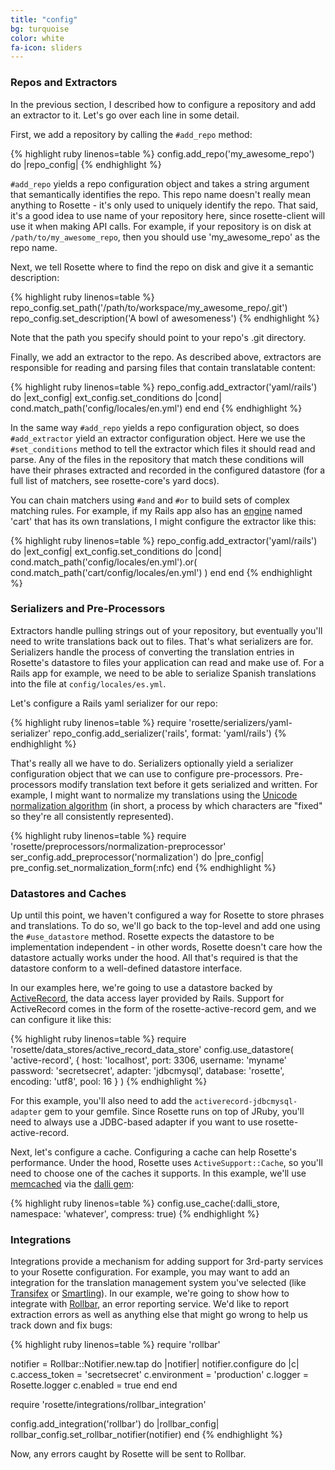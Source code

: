 ```yaml
---
title: "config"
bg: turquoise
color: white
fa-icon: sliders
---
```


### Repos and Extractors

In the previous section, I described how to configure a repository and add an extractor to it. Let's go over each line in some detail.

First, we add a repository by calling the `#add_repo` method:

{% highlight ruby linenos=table %}
config.add_repo('my_awesome_repo') do |repo_config|
{% endhighlight %}

`#add_repo` yields a repo configuration object and takes a string argument that semantically identifies the repo. This repo name doesn't really mean anything to Rosette - it's only used to uniquely identify the repo. That said, it's a good idea to use name of your repository here, since rosette-client will use it when making API calls. For example, if your repository is on disk at `/path/to/my_awesome_repo`, then you should use 'my_awesome_repo' as the repo name.

Next, we tell Rosette where to find the repo on disk and give it a semantic description:

{% highlight ruby linenos=table %}
repo_config.set_path('/path/to/workspace/my_awesome_repo/.git')
repo_config.set_description('A bowl of awesomeness')
{% endhighlight %}

Note that the path you specify should point to your repo's .git directory.

Finally, we add an extractor to the repo. As described above, extractors are responsible for reading and parsing files that contain translatable content:

{% highlight ruby linenos=table %}
repo_config.add_extractor('yaml/rails') do |ext_config|
  ext_config.set_conditions do |cond|
    cond.match_path('config/locales/en.yml')
  end
end
{% endhighlight %}

In the same way `#add_repo` yields a repo configuration object, so does `#add_extractor` yield an extractor configuration object. Here we use the `#set_conditions` method to tell the extractor which files it should read and parse. Any of the files in the repository that match these conditions will have their phrases extracted and recorded in the configured datastore (for a full list of matchers, see rosette-core's yard docs).

You can chain matchers using `#and` and `#or` to build sets of complex matching rules. For example, if my Rails app also has an [engine](http://guides.rubyonrails.org/engines.html) named 'cart' that has its own translations, I might configure the extractor like this:

{% highlight ruby linenos=table %}
repo_config.add_extractor('yaml/rails') do |ext_config|
  ext_config.set_conditions do |cond|
    cond.match_path('config/locales/en.yml').or(
      cond.match_path('cart/config/locales/en.yml')
    )
  end
end
{% endhighlight %}

### Serializers and Pre-Processors

Extractors handle pulling strings out of your repository, but eventually you'll need to write translations back out to files. That's what serializers are for. Serializers handle the process of converting the translation entries in Rosette's datastore to files your application can read and make use of. For a Rails app for example, we need to be able to serialize Spanish translations into the file at `config/locales/es.yml`.

Let's configure a Rails yaml serializer for our repo:

{% highlight ruby linenos=table %}
require 'rosette/serializers/yaml-serializer'
repo_config.add_serializer('rails', format: 'yaml/rails')
{% endhighlight %}

That's really all we have to do. Serializers optionally yield a serializer configuration object that we can use to configure pre-processors. Pre-processors modify translation text before it gets serialized and written. For example, I might want to normalize my translations using the [Unicode normalization algorithm](http://en.wikipedia.org/wiki/Unicode_equivalence) (in short, a process by which characters are "fixed" so they're all consistently represented).

{% highlight ruby linenos=table %}
require 'rosette/preprocessors/normalization-preprocessor'
ser_config.add_preprocessor('normalization') do |pre_config|
  pre_config.set_normalization_form(:nfc)
end
{% endhighlight %}

### Datastores and Caches

Up until this point, we haven't configured a way for Rosette to store phrases and translations. To do so, we'll go back to the top-level and add one using the `#use_datastore` method. Rosette expects the datastore to be implementation independent - in other words, Rosette doesn't care how the datastore actually works under the hood.  All that's required is that the datastore conform to a well-defined datastore interface.

In our examples here, we're going to use a datastore backed by [ActiveRecord](http://guides.rubyonrails.org/active_record_basics.html), the data access layer provided by Rails. Support for ActiveRecord comes in the form of the rosette-active-record gem, and we can configure it like this:

{% highlight ruby linenos=table %}
require 'rosette/data_stores/active_record_data_store'
config.use_datastore(
  'active-record', {
    host: 'localhost',
    port: 3306,
    username: 'myname'
    password: 'secretsecret',
    adapter: 'jdbcmysql',
    database: 'rosette',
    encoding: 'utf8',
    pool: 16
  }
)
{% endhighlight %}

For this example, you'll also need to add the `activerecord-jdbcmysql-adapter` gem to your gemfile. Since Rosette runs on top of JRuby, you'll need to always use a JDBC-based adapter if you want to use rosette-active-record.

Next, let's configure a cache. Configuring a cache can help Rosette's performance. Under the hood, Rosette uses `ActiveSupport::Cache`, so you'll need to choose one of the caches it supports. In this example, we'll use [memcached](http://memcached.org/) via the [dalli gem](https://github.com/mperham/dalli):

{% highlight ruby linenos=table %}
config.use_cache(:dalli_store, namespace: 'whatever', compress: true)
{% endhighlight %}

### Integrations

Integrations provide a mechanism for adding support for 3rd-party services to your Rosette configuration. For example, you may want to add an integration for the translation management system you've selected (like [Transifex](https://www.transifex.com/) or [Smartling](http://www.smartling.com/)). In our example, we're going to show how to integrate with [Rollbar](http://rollbar.com), an error reporting service. We'd like to report extraction errors as well as anything else that might go wrong to help us track down and fix bugs:

{% highlight ruby linenos=table %}
require 'rollbar'

notifier = Rollbar::Notifier.new.tap do |notifier|
  notifier.configure do |c|
    c.access_token = 'secretsecret'
    c.environment = 'production'
    c.logger = Rosette.logger
    c.enabled = true
  end
end

require 'rosette/integrations/rollbar_integration'

config.add_integration('rollbar') do |rollbar_config|
  rollbar_config.set_rollbar_notifier(notifier)
end
{% endhighlight %}

Now, any errors caught by Rosette will be sent to Rollbar.
